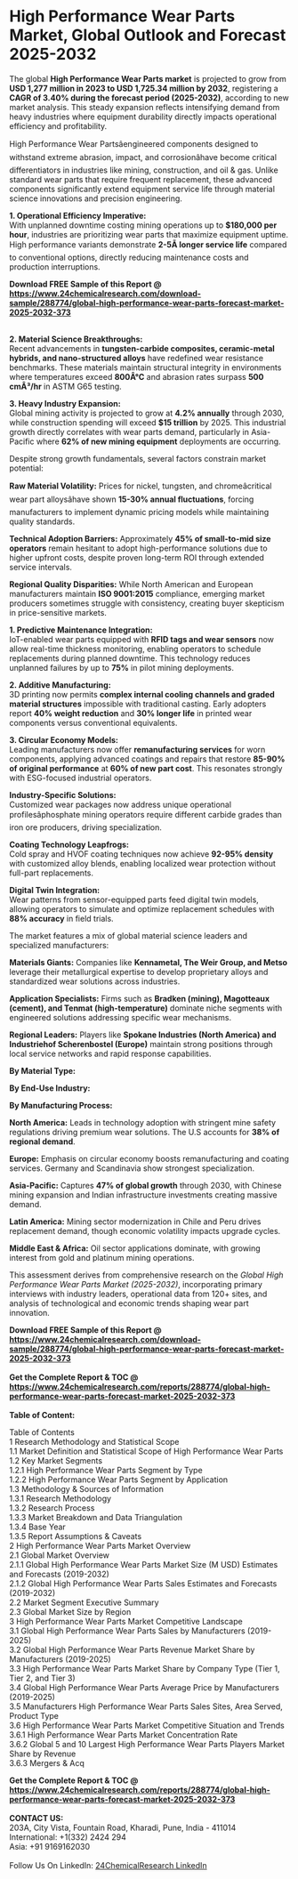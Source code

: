 <h1>High Performance Wear Parts Market, Global Outlook and Forecast 2025-2032</h1><p>The global <strong>High Performance Wear Parts market</strong> is projected to grow from <strong>USD 1,277 million in 2023 to USD 1,725.34 million by 2032</strong>, registering a <strong>CAGR of 3.40% during the forecast period (2025-2032)</strong>, according to new market analysis. This steady expansion reflects intensifying demand from heavy industries where equipment durability directly impacts operational efficiency and profitability.</p><p>High Performance Wear Partsâengineered components designed to withstand extreme abrasion, impact, and corrosionâhave become critical differentiators in industries like mining, construction, and oil &amp; gas. Unlike standard wear parts that require frequent replacement, these advanced components significantly extend equipment service life through material science innovations and precision engineering.</p><p><strong>1. Operational Efficiency Imperative:</strong><br>
With unplanned downtime costing mining operations up to <strong>$180,000 per hour</strong>, industries are prioritizing wear parts that maximize equipment uptime. High performance variants demonstrate <strong>2-5Ã longer service life</strong> compared to conventional options, directly reducing maintenance costs and production interruptions.</p><div><b>Download FREE Sample of this Report @ 
            <a href="https://www.24chemicalresearch.com/download-sample/288774/global-high-performance-wear-parts-forecast-market-2025-2032-373">
            https://www.24chemicalresearch.com/download-sample/288774/global-high-performance-wear-parts-forecast-market-2025-2032-373</a></b></div><br><p><strong>2. Material Science Breakthroughs:</strong><br>
Recent advancements in <strong>tungsten-carbide composites, ceramic-metal hybrids, and nano-structured alloys</strong> have redefined wear resistance benchmarks. These materials maintain structural integrity in environments where temperatures exceed <strong>800Â°C</strong> and abrasion rates surpass <strong>500 cmÂ³/hr</strong> in ASTM G65 testing.</p><p><strong>3. Heavy Industry Expansion:</strong><br>
Global mining activity is projected to grow at <strong>4.2% annually</strong> through 2030, while construction spending will exceed <strong>$15 trillion</strong> by 2025. This industrial growth directly correlates with wear parts demand, particularly in Asia-Pacific where <strong>62% of new mining equipment</strong> deployments are occurring.</p><p>Despite strong growth fundamentals, several factors constrain market potential:</p><p><strong>Raw Material Volatility:</strong> Prices for nickel, tungsten, and chromeâcritical wear part alloysâhave shown <strong>15-30% annual fluctuations</strong>, forcing manufacturers to implement dynamic pricing models while maintaining quality standards.</p><p><strong>Technical Adoption Barriers:</strong> Approximately <strong>45% of small-to-mid size operators</strong> remain hesitant to adopt high-performance solutions due to higher upfront costs, despite proven long-term ROI through extended service intervals.</p><p><strong>Regional Quality Disparities:</strong> While North American and European manufacturers maintain <strong>ISO 9001:2015</strong> compliance, emerging market producers sometimes struggle with consistency, creating buyer skepticism in price-sensitive markets.</p><p><strong>1. Predictive Maintenance Integration:</strong><br>
IoT-enabled wear parts equipped with <strong>RFID tags and wear sensors</strong> now allow real-time thickness monitoring, enabling operators to schedule replacements during planned downtime. This technology reduces unplanned failures by up to <strong>75%</strong> in pilot mining deployments.</p><p><strong>2. Additive Manufacturing:</strong><br>
3D printing now permits <strong>complex internal cooling channels and graded material structures</strong> impossible with traditional casting. Early adopters report <strong>40% weight reduction</strong> and <strong>30% longer life</strong> in printed wear components versus conventional equivalents.</p><p><strong>3. Circular Economy Models:</strong><br>
Leading manufacturers now offer <strong>remanufacturing services</strong> for worn components, applying advanced coatings and repairs that restore <strong>85-90% of original performance</strong> at <strong>60% of new part cost</strong>. This resonates strongly with ESG-focused industrial operators.</p><p><strong>Industry-Specific Solutions:</strong><br>
	Customized wear packages now address unique operational profilesâphosphate mining operators require different carbide grades than iron ore producers, driving specialization.</p><p><strong>Coating Technology Leapfrogs:</strong><br>
Cold spray and HVOF coating techniques now achieve <strong>92-95% density</strong> with customized alloy blends, enabling localized wear protection without full-part replacements.</p><p><strong>Digital Twin Integration:</strong><br>
Wear patterns from sensor-equipped parts feed digital twin models, allowing operators to simulate and optimize replacement schedules with <strong>88% accuracy</strong> in field trials.</p><p>The market features a mix of global material science leaders and specialized manufacturers:</p><p><strong>Materials Giants:</strong> Companies like <strong>Kennametal, The Weir Group, and Metso</strong> leverage their metallurgical expertise to develop proprietary alloys and standardized wear solutions across industries.</p><p><strong>Application Specialists:</strong> Firms such as <strong>Bradken (mining), Magotteaux (cement), and Tenmat (high-temperature)</strong> dominate niche segments with engineered solutions addressing specific wear mechanisms.</p><p><strong>Regional Leaders:</strong> Players like <strong>Spokane Industries (North America) and Industriehof Scherenbostel (Europe)</strong> maintain strong positions through local service networks and rapid response capabilities.</p><p><strong>By Material Type:</strong></p><p><strong>By End-Use Industry:</strong></p><p><strong>By Manufacturing Process:</strong></p><p><strong>North America:</strong> Leads in technology adoption with stringent mine safety regulations driving premium wear solutions. The U.S accounts for <strong>38% of regional demand</strong>.</p><p><strong>Europe:</strong> Emphasis on circular economy boosts remanufacturing and coating services. Germany and Scandinavia show strongest specialization.</p><p><strong>Asia-Pacific:</strong> Captures <strong>47% of global growth</strong> through 2030, with Chinese mining expansion and Indian infrastructure investments creating massive demand.</p><p><strong>Latin America:</strong> Mining sector modernization in Chile and Peru drives replacement demand, though economic volatility impacts upgrade cycles.</p><p><strong>Middle East &amp; Africa:</strong> Oil sector applications dominate, with growing interest from gold and platinum mining operations.</p><p>This assessment derives from comprehensive research on the <em>Global High Performance Wear Parts Market (2025-2032)</em>, incorporating primary interviews with industry leaders, operational data from 120+ sites, and analysis of technological and economic trends shaping wear part innovation.</p><div><b>Download FREE Sample of this Report @ 
            <a href="https://www.24chemicalresearch.com/download-sample/288774/global-high-performance-wear-parts-forecast-market-2025-2032-373">
            https://www.24chemicalresearch.com/download-sample/288774/global-high-performance-wear-parts-forecast-market-2025-2032-373</a></b></div><br><div><b>Get the Complete Report & TOC @ 
            <a href="https://www.24chemicalresearch.com/reports/288774/global-high-performance-wear-parts-forecast-market-2025-2032-373">
            https://www.24chemicalresearch.com/reports/288774/global-high-performance-wear-parts-forecast-market-2025-2032-373</a></b></div><br>
            <b>Table of Content:</b><p>Table of Contents<br />
1 Research Methodology and Statistical Scope<br />
1.1 Market Definition and Statistical Scope of High Performance Wear Parts<br />
1.2 Key Market Segments<br />
1.2.1 High Performance Wear Parts Segment by Type<br />
1.2.2 High Performance Wear Parts Segment by Application<br />
1.3 Methodology & Sources of Information<br />
1.3.1 Research Methodology<br />
1.3.2 Research Process<br />
1.3.3 Market Breakdown and Data Triangulation<br />
1.3.4 Base Year<br />
1.3.5 Report Assumptions & Caveats<br />
2 High Performance Wear Parts Market Overview<br />
2.1 Global Market Overview<br />
2.1.1 Global High Performance Wear Parts Market Size (M USD) Estimates and Forecasts (2019-2032)<br />
2.1.2 Global High Performance Wear Parts Sales Estimates and Forecasts (2019-2032)<br />
2.2 Market Segment Executive Summary<br />
2.3 Global Market Size by Region<br />
3 High Performance Wear Parts Market Competitive Landscape<br />
3.1 Global High Performance Wear Parts Sales by Manufacturers (2019-2025)<br />
3.2 Global High Performance Wear Parts Revenue Market Share by Manufacturers (2019-2025)<br />
3.3 High Performance Wear Parts Market Share by Company Type (Tier 1, Tier 2, and Tier 3)<br />
3.4 Global High Performance Wear Parts Average Price by Manufacturers (2019-2025)<br />
3.5 Manufacturers High Performance Wear Parts Sales Sites, Area Served, Product Type<br />
3.6 High Performance Wear Parts Market Competitive Situation and Trends<br />
3.6.1 High Performance Wear Parts Market Concentration Rate<br />
3.6.2 Global 5 and 10 Largest High Performance Wear Parts Players Market Share by Revenue<br />
3.6.3 Mergers & Acq</p><div><b>Get the Complete Report & TOC @ 
            <a href="https://www.24chemicalresearch.com/reports/288774/global-high-performance-wear-parts-forecast-market-2025-2032-373">
            https://www.24chemicalresearch.com/reports/288774/global-high-performance-wear-parts-forecast-market-2025-2032-373</a></b></div><br><b>CONTACT US:</b><br>
            203A, City Vista, Fountain Road, Kharadi, Pune, India - 411014<br>
            International: +1(332) 2424 294<br>
            Asia: +91 9169162030 <br><br>
            Follow Us On LinkedIn: <a href="https://www.linkedin.com/company/24chemicalresearch/">24ChemicalResearch LinkedIn</a>